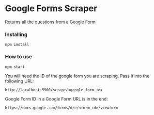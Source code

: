 # Google Forms Scraper

Returns all the questions from a Google Form

### Installing

```
npm install
```

### How to use

```
npm start
```

You will need the ID of the google form you are scraping. Pass it into the following URL:

```
http://localhost:5500/scrape/<google_form_id>
```

Google Form ID in a Google Form URL is in the end:

```
https://docs.google.com/forms/d/e/<form_id>/viewform
```